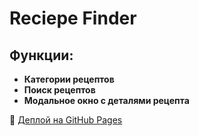 # Reciepe Finder

## Функции:

*   **Категории рецептов**
*   **Поиск рецептов**
*   **Модальное окно с деталями рецепта**


🚀 [Деплой на GitHub Pages](https://ildarzap.github.io/individual-project-js/)
